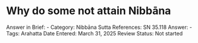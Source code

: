 # Why do some not attain Nibbāna

Answer in Brief: -
 Category: Nibbāna
Sutta References: SN 35.118
Answer: -
Tags: Arahatta
Date Entered: March 31, 2025
Review Status: Not started